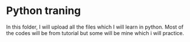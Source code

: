 
<html>
    <body>
    <h1> Python traning</h1>
In this folder, I will upload all the files which I will learn in python.
Most of the codes will be from tutorial but some will be mine which i will practice.
</body>
</html>
